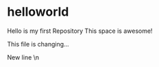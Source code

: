 # helloworld
Hello is my first Repository
This space is awesome!

This file is changing...

New line \n 
